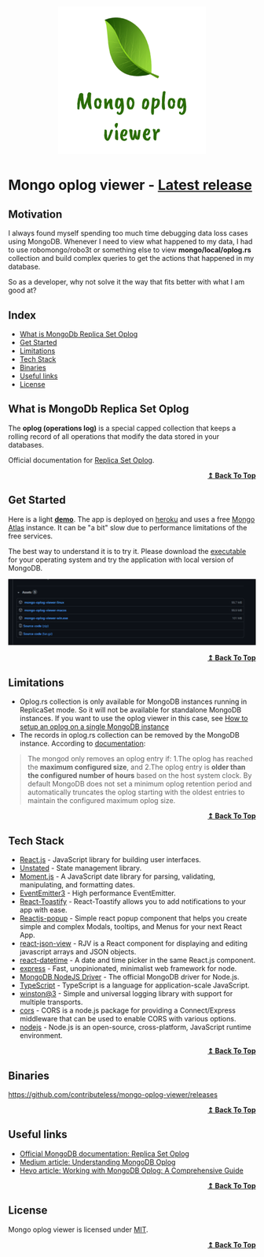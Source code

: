 <h1 align="center">
    <br>
    <img src="/assets/logo.png?raw=true" alt="Mongo oplog viewer"/>
    <br>
</h1>

# Mongo oplog viewer - [Latest release](https://github.com/contributeless/mongo-oplog-viewer/releases)

## Motivation

I always found myself spending too much time debugging data loss cases using MongoDB. Whenever I need to view what happened to my data, I had to use  robomongo/robo3t or something else to view **mongo/local/oplog.rs** collection and build complex queries to get the actions that happened in my database.

So as a developer, why not solve it the way that fits better with what I am good at?

## Index

<ul>
<li><a href="#what-is-mongodb-replica-set-oplog">What is MongoDb Replica Set Oplog</a></li>
<li><a href="#get-started">Get Started</a></li>
<li><a href="#limitations">Limitations</a></li>
<li><a href="#tech-stack">Tech Stack</a></li>
<li><a href="#binaries">Binaries</a></li>
<li><a href="#useful-links">Useful links</a></li>
<li><a href="#license">License</a></li>
</ul>

## What is MongoDb Replica Set Oplog

The **oplog (operations log)** is a special capped collection that keeps a rolling record of all operations that modify the data stored in your databases.

Official documentation for [Replica Set Oplog](https://docs.mongodb.com/manual/core/replica-set-oplog/ "Replica Set Oplog").

<div align="right">
  <b><a href="#index">↥ Back To Top</a></b>
</div>

## Get Started

Here is a light **[demo](https://mongo-oplog-viewer.herokuapp.com/)**. The app is deployed on [heroku](https://dashboard.heroku.com/) and uses a free [Mongo Atlas](https://www.mongodb.com/cloud/atlas) instance. It can be "a bit" slow due to performance limitations of the free services.

The best way to understand it is to try it. Please download the [executable](https://github.com/contributeless/mongo-oplog-viewer/releases) for your operating system and try the application with local version of MongoDB.

<p align="center">
    <img src="/assets/binaries.png?raw=true" alt="Binaries"/>
</p>

<div align="right">
  <b><a href="#index">↥ Back To Top</a></b>
</div>

## Limitations

- Oplog.rs collection is only available for MongoDB instances running in ReplicaSet mode. So it will not be available for standalone MongoDB instances. If you want to use the oplog viewer in this case, see [How to setup an oplog on a single MongoDB instance](https://tuttlem.github.io/2014/06/13/how-to-setup-an-oplog-on-a-single-mongodb-instance.html)
- The records in oplog.rs collection can be removed by the MongoDB instance. According to [documentation](https://docs.mongodb.com/manual/core/replica-set-oplog/#minimum-oplog-retention-period):
>  The mongod only removes an oplog entry if:
>  1.The oplog has reached the **maximum configured size**, and
>  2.The oplog entry is **older than the configured number of hours** based on the host system clock.
> By default MongoDB does not set a minimum oplog retention period and automatically truncates the oplog starting with the oldest entries to maintain the configured maximum oplog size.

<div align="right">
  <b><a href="#index">↥ Back To Top</a></b>
</div>

## Tech Stack

- [React.js](https://github.com/facebook/react) - JavaScript library for building user interfaces.
- [Unstated](https://github.com/jamiebuilds/unstated) - State management library.
- [Moment.js](https://github.com/moment/moment) - A JavaScript date library for parsing, validating, manipulating, and formatting dates.
- [EventEmitter3](https://github.com/primus/eventemitter3) - High performance EventEmitter.
- [React-Toastify](https://github.com/fkhadra/react-toastify) - React-Toastify allows you to add notifications to your app with ease.
- [Reactjs-popup](https://github.com/yjose/reactjs-popup) - Simple react popup component that helps you create simple and complex Modals, tooltips, and Menus for your next React App.
- [react-json-view](https://github.com/mac-s-g/react-json-view) - RJV is a React component for displaying and editing javascript arrays and JSON objects.
- [react-datetime](https://github.com/arqex/react-datetime) - A date and time picker in the same React.js component.
- [express](https://github.com/expressjs/express) - Fast, unopinionated, minimalist web framework for node.
- [MongoDB NodeJS Driver](https://github.com/mongodb/node-mongodb-native) - The official MongoDB driver for Node.js.
- [TypeScript](https://github.com/microsoft/TypeScript) - TypeScript is a language for application-scale JavaScript.
- [winston@3](https://github.com/winstonjs/winston) - Simple and universal logging library with support for multiple transports.
- [cors](https://github.com/expressjs/cors) - CORS is a node.js package for providing a Connect/Express middleware that can be used to enable CORS with various options.
- [nodejs](https://github.com/nodejs/node) - Node.js is an open-source, cross-platform, JavaScript runtime environment.

<div align="right">
  <b><a href="#index">↥ Back To Top</a></b>
</div>

## Binaries

https://github.com/contributeless/mongo-oplog-viewer/releases

<div align="right">
  <b><a href="#index">↥ Back To Top</a></b>
</div>

## Useful links

- [Official MongoDB documentation: Replica Set Oplog](https://docs.mongodb.com/manual/core/replica-set-oplog/)
- [Medium article: Understanding MongoDB Oplog](https://atharva-inamdar.medium.com/understanding-mongodb-oplog-249f3996f528)
- [Hevo article: Working with MongoDB Oplog: A Comprehensive Guide](https://hevodata.com/learn/working-with-mongodb-oplog/)

<div align="right">
  <b><a href="#index">↥ Back To Top</a></b>
</div>

## License

Mongo oplog viewer is licensed under [MIT](https://github.com/contributeless/mongo-oplog-viewer/blob/master/LICENSE).

<div align="right">
  <b><a href="#index">↥ Back To Top</a></b>
</div>